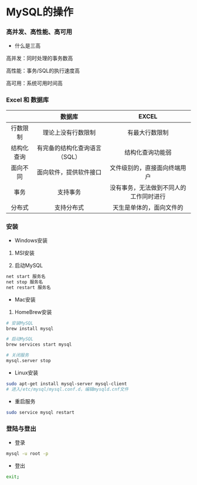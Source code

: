 # MySQL的操作


### 高并发、高性能、高可用

* 什么是三高

高并发：同时处理的事务数高

高性能：事务/SQL的执行速度高

高可用：系统可用时间高


### Excel 和 数据库

|            |            数据库             |                 EXCEL                  |
| :--------: | :---------------------------: | :------------------------------------: |
|  行数限制  |      理论上没有行数限制       |             有最大行数限制             |
| 结构化查询 | 有完备的结构化查询语言（SQL） |            结构化查询功能弱            |
|  面向不同  |    面向软件，提供软件接口     |      文件级别的，直接面向终端用户      |
|    事务    |           支持事务            | 没有事务，无法做到不同人的工作同时进行 |
|   分布式   |          支持分布式           |        天生是单体的，面向文件的        |


### 安装

* Windows安装

1. MSI安装

2. 启动MySQL

```sh
net start 服务名
net stop 服务名
net restart 服务名
```

* Mac安装

1. HomeBrew安装

```sh
# 安装MySQL
brew install mysql

# 启动MySQL
brew services start mysql

# 关闭服务
mysql.server stop
```

* Linux安装

```sh
sudo apt-get install mysql-server mysql-client
# 进入/etc/mysql/mysql.conf.d，编辑mysqld.cnf文件
```

* 重启服务

```sh
sudo service mysql restart
```


### 登陆与登出

* 登录

```sh
mysql -u root -p
```

* 登出

```sh
exit;
```
